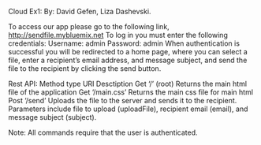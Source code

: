 Cloud Ex1:
By: David Gefen, Liza Dashevski.

To access our app please go to the following link, http://sendfile.mybluemix.net
To log in you must enter the following credentials:  Username: admin
							Password: admin
When authentication is successful you will be redirected to a home page, where you can select a file, enter a recipient’s email address, and message subject, and send the file to the recipient by clicking the send button.


Rest API:
Method type
URI
Desctiption
Get
‘/’  (root)
Returns the main html file of the application
Get
‘/main.css’
Returns the main css file for main html
Post
‘/send’
Uploads the file to the server and sends it to the recipient.
Parameters include file to upload (uploadFile), recipient email (email), and message subject (subject).


Note: All commands require that the user is authenticated.
